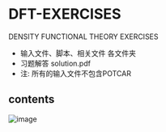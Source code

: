 # DFT-EXERCISES
DENSITY FUNCTIONAL THEORY EXERCISES

- 输入文件、脚本、相关文件 各文件夹
- 习题解答 solution.pdf
- 注: 所有的输入文件不包含POTCAR

## contents
![image](https://user-images.githubusercontent.com/26620270/102570651-bff30380-4122-11eb-834e-3be47d54d2bd.png)
